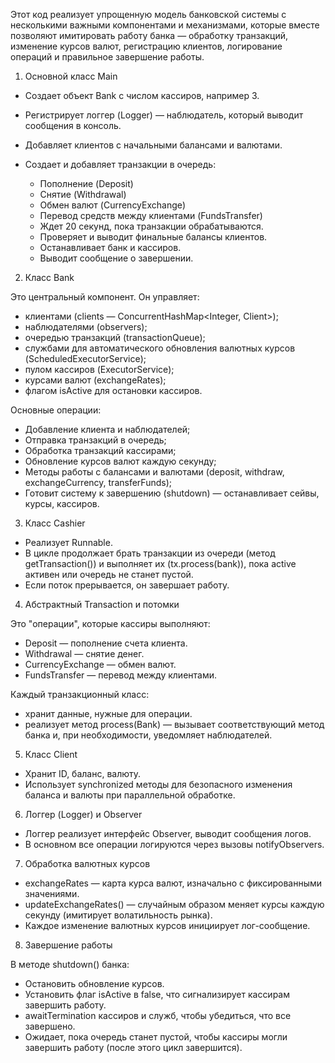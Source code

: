Этот код реализует упрощенную модель банковской системы с несколькими важными компонентами и механизмами, 
которые вместе позволяют имитировать работу банка — обработку транзакций, изменение курсов валют, регистрацию клиентов, 
логирование операций и правильное завершение работы.

1. Основной класс Main

- Создает объект Bank с числом кассиров, например 3.
- Регистрирует логгер (Logger) — наблюдатель, который выводит сообщения в консоль.
- Добавляет клиентов с начальными балансами и валютами.
- Создает и добавляет транзакции в очередь:
  
    - Пополнение (Deposit)
    - Снятие (Withdrawal)
    - Обмен валют (CurrencyExchange)
    - Перевод средств между клиентами (FundsTransfer)
    - Ждет 20 секунд, пока транзакции обрабатываются.
    - Проверяет и выводит финальные балансы клиентов.
    - Останавливает банк и кассиров.
    - Выводит сообщение о завершении.

2. Класс Bank

Это центральный компонент. Он управляет:

- клиентами (clients — ConcurrentHashMap<Integer, Client>);
- наблюдателями (observers);
- очередью транзакций (transactionQueue);
- службами для автоматического обновления валютных курсов (ScheduledExecutorService);
- пулом кассиров (ExecutorService);
- курсами валют (exchangeRates);
- флагом isActive для остановки кассиров.

Основные операции:

- Добавление клиента и наблюдателей;
- Отправка транзакций в очередь;
- Обработка транзакций кассирами;
- Обновление курсов валют каждую секунду;
- Методы работы с балансами и валютами (deposit, withdraw, exchangeCurrency, transferFunds);
- Готовит систему к завершению (shutdown) — останавливает сейвы, курсы, кассиров.

3. Класс Cashier

- Реализует Runnable.
- В цикле продолжает брать транзакции из очереди (метод getTransaction()) и выполняет их (tx.process(bank)), пока active активен или очередь не станет пустой.
- Если поток прерывается, он завершает работу.

4. Абстрактный Transaction и потомки

Это "операции", которые кассиры выполняют:

- Deposit — пополнение счета клиента.
- Withdrawal — снятие денег.
- CurrencyExchange — обмен валют.
- FundsTransfer — перевод между клиентами.

Каждый транзакционный класс:

- хранит данные, нужные для операции.
- реализует метод process(Bank) — вызывает соответствующий метод банка и, при необходимости, уведомляет наблюдателей.

5. Класс Client

- Хранит ID, баланс, валюту.
- Использует synchronized методы для безопасного изменения баланса и валюты при параллельной обработке.

6. Логгер (Logger) и Observer

- Логгер реализует интерфейс Observer, выводит сообщения логов.
- В основном все операции логируются через вызовы notifyObservers.

7. Обработка валютных курсов

- exchangeRates — карта курса валют, изначально с фиксированными значениями.
- updateExchangeRates() — случайным образом меняет курсы каждую секунду (имитирует волатильность рынка).
- Каждое изменение валютных курсов инициирует лог-сообщение.

8. Завершение работы

В методе shutdown() банка:

 - Остановить обновление курсов.
 - Установить флаг isActive в false, что сигнализирует кассирам завершить работу.
 - awaitTermination кассиров и служб, чтобы убедиться, что все завершено.
 - Ожидает, пока очередь станет пустой, чтобы кассиры могли завершить работу (после этого цикл завершится).
